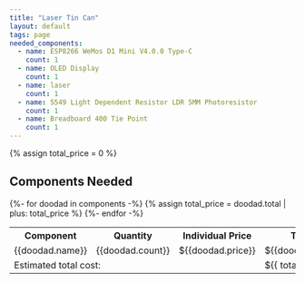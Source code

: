 ```yaml
---
title: "Laser Tin Can"
layout: default
tags: page
needed_components:
  - name: ESP8266 WeMos D1 Mini V4.0.0 Type-C
    count: 1
  - name: OLED Display
    count: 1
  - name: laser
    count: 1
  - name: 5549 Light Dependent Resistor LDR 5MM Photoresistor
    count: 1
  - name: Breadboard 400 Tie Point
    count: 1
---
```


{% assign total_price = 0 %}

## Components Needed

<table>
  <tr>
    <th>Component</th>
    <th>Quantity</th>
    <th>Individual Price</th>
    <th>Total</th>
  </tr>
  {%- for doodad in components -%}
    {% assign total_price = doodad.total | plus: total_price %}
    <tr>
      <td>{{doodad.name}}</td>
      <td>{{doodad.count}}</td>
      <td>${{doodad.price}}</td>
      <td>${{doodad.total}}</td>
    </tr>
  {%- endfor -%}
  <tr>
    <td colspan=3> Estimated total cost:</td>
    <td>${{ total_price}}</td>
  </tr>
</table>
